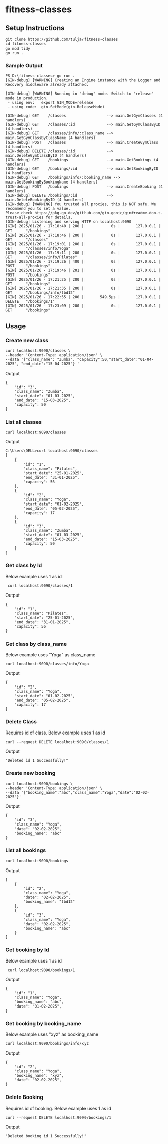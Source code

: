 # fitness-classes

## Setup Instructions 

```
git clone https://github.com/tulja/fitness-classes 
cd fitness-classes
go mod tidy 
go run .
```

### Sample Output 

```
PS D:\fitness-classes> go run .
[GIN-debug] [WARNING] Creating an Engine instance with the Logger and Recovery middleware already attached.

[GIN-debug] [WARNING] Running in "debug" mode. Switch to "release" mode in production.
 - using env:   export GIN_MODE=release
 - using code:  gin.SetMode(gin.ReleaseMode)

[GIN-debug] GET    /classes                  --> main.GetGymClasses (4 handlers)
[GIN-debug] GET    /classes/:id              --> main.GetGymClassByID (4 handlers)
[GIN-debug] GET    /classes/info/:class_name --> main.GetGymClassByClassName (4 handlers)
[GIN-debug] POST   /classes                  --> main.CreateGymClass (4 handlers)
[GIN-debug] DELETE /classes/:id              --> main.DeleteGymClassByID (4 handlers)
[GIN-debug] GET    /bookings                 --> main.GetBookings (4 handlers)
[GIN-debug] GET    /bookings/:id             --> main.GetBookingByID (4 handlers)
[GIN-debug] GET    /bookings/info/:booking_name --> main.GetBookingByBookingName (4 handlers)
[GIN-debug] POST   /bookings                 --> main.CreateBooking (4 handlers)
[GIN-debug] DELETE /bookings/:id             --> main.DeleteBookingByID (4 handlers)
[GIN-debug] [WARNING] You trusted all proxies, this is NOT safe. We recommend you to set a value.
Please check https://pkg.go.dev/github.com/gin-gonic/gin#readme-don-t-trust-all-proxies for details.
[GIN-debug] Listening and serving HTTP on localhost:9090
[GIN] 2025/01/26 - 17:18:40 | 200 |            0s |       127.0.0.1 | GET      "/bookings"
[GIN] 2025/01/26 - 17:18:46 | 200 |            0s |       127.0.0.1 | GET      "/classes"
[GIN] 2025/01/26 - 17:19:01 | 200 |            0s |       127.0.0.1 | GET      "/classes/info/Yoga"
[GIN] 2025/01/26 - 17:19:11 | 200 |            0s |       127.0.0.1 | GET      "/classes/info/Pilates"
[GIN] 2025/01/26 - 17:19:26 | 400 |            0s |       127.0.0.1 | POST     "/bookings"
[GIN] 2025/01/26 - 17:19:46 | 201 |            0s |       127.0.0.1 | POST     "/bookings"
[GIN] 2025/01/26 - 17:21:25 | 200 |            0s |       127.0.0.1 | GET      "/bookings"
[GIN] 2025/01/26 - 17:21:35 | 200 |            0s |       127.0.0.1 | GET      "/bookings/info/tbd12"
[GIN] 2025/01/26 - 17:22:55 | 200 |       549.5µs |       127.0.0.1 | DELETE   "/bookings/1"
[GIN] 2025/01/26 - 17:23:09 | 200 |            0s |       127.0.0.1 | GET      "/bookings"
```


## Usage

### Create new class
```
curl localhost:9090/classes \
--header 'Content-Type: application/json' \
--data '{"class_name": "Zumba", "capacity":50,"start_date":"01-04-2025", "end_date":"15-04-2025"} '
```

Output 
```
{
    "id": "3",
    "class_name": "Zumba",
    "start_date": "01-03-2025",
    "end_date": "15-03-2025",
    "capacity": 50
}
```

### List all classes 
```
curl localhost:9090/classes
```
Output
```
C:\Users\DELL>curl localhost:9090/classes
[
    {
        "id": "1",
        "class_name": "Pilates",
        "start_date": "25-01-2025",
        "end_date": "31-01-2025",
        "capacity": 56
    },
    {
        "id": "2",
        "class_name": "Yoga",
        "start_date": "01-02-2025",
        "end_date": "05-02-2025",
        "capacity": 17
    },
    {
        "id": "3",
        "class_name": "Zumba",
        "start_date": "01-03-2025",
        "end_date": "15-03-2025",
        "capacity": 50
    }
]
```

### Get class by Id 
Below example uses 1 as id
```
 curl localhost:9090/classes/1
```

Output
```
{
    "id": "1",
    "class_name": "Pilates",
    "start_date": "25-01-2025",
    "end_date": "31-01-2025",
    "capacity": 56
}
```

### Get class by class_name
Below example uses "Yoga" as class_name
```
curl localhost:9090/classes/info/Yoga
```
Output
```
{
    "id": "2",
    "class_name": "Yoga",
    "start_date": "01-02-2025",
    "end_date": "05-02-2025",
    "capacity": 17
}
```

### Delete Class

Requires id of class. Below example uses 1 as id
```
curl --request DELETE localhost:9090/classes/1
```

Output
```
"Deleted id 1 Successfully!"
```



### Create new booking 
```
curl localhost:9090/bookings \
--header 'Content-Type: application/json' \
--data '{"booking_name":"abc","class_name":"Yoga","date":"02-02-2025"}'
```

Output 
```
{
    "id": "3",
    "class_name": "Yoga",
    "date": "02-02-2025",
    "booking_name": "abc"
}
```

### List all bookings
```
curl localhost:9090/bookings
```
Output
```
[
    {
        "id": "2",
        "class_name": "Yoga",
        "date": "02-02-2025",
        "booking_name": "tbd12"
    },
    {
        "id": "3",
        "class_name": "Yoga",
        "date": "02-02-2025",
        "booking_name": "abc"
    }
]
```

### Get booking by Id 
Below example uses 1 as id
```
 curl localhost:9090/bookings/1
```

Output
```
{
    "id": "1",
    "class_name": "Yoga",
    "booking_name": "abc",
    "date": "01-02-2025",
}
```

### Get booking by booking_name
Below example uses "xyz" as booking_name
```
curl localhost:9090/bookings/info/xyz
```
Output
```
{
    "id": "2",
    "class_name": "Yoga",
    "booking_name": "xyz",
    "date": "02-02-2025",
}
```

### Delete Booking

Requires id of booking. Below example uses 1 as id
```
curl --request DELETE localhost:9090/bookings/1
```

Output
```
"Deleted booking id 1 Successfully!"
```

